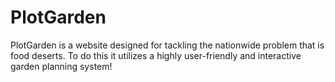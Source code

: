 # PlotGarden

PlotGarden is a website designed for tackling the nationwide problem that is food deserts. To do this it utilizes a highly user-friendly and interactive garden planning system!
